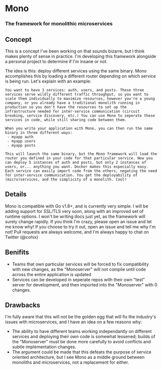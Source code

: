 # Mono
### The framework for monolithic microservices

## Concept
This is a concept I've been working on that sounds bizarre, but I think makes plenty of sense in practice. I'm developing this framework alongside a personal project to determine if I'm insane or not.

The idea is this: deploy different services using the same binary. Mono accomplishes this by loading a different router depending on which service is being run. Let's explain with an example:
 ```
 You want to have 3 services: auth, users, and posts. These three services serve wildly different traffic throughput, so you want to scale them individually to maximize resources, however you're a young company, or you already have a traditional monolith running in production so you don't have the resources to set up the infrastructure needed for inter-service communication (circuit breaking, service discovery, etc.) You can use Mono to seperate these services in code, while still sharing code between them.
 
 When you write your application with Mono, you can then run the same binary in three different ways:
  - myapp auth
  - myapp users
  - myapp posts
  
 This will launch the same binary, but the Mono framework will load the router you defined in your code for that particular service. Now you can deploy 5 instances of auth and posts, but only 2 instances of users, or... anything you want. Docker makes this especially easy. Each service can easily import code from the others, negating the need for inter-service communication. You get the deployability of (micro)services, and the simplicity of a monolith. Cool!
 ```
 
## Details
Mono is compatible with Go v1.8+, and is currently very simple. I will be adding support for SSL/TLS very soon, along with an improved set of runtime options. I won't be writing docs just yet, as the framework will surely change rapidly. If you think I'm crazy, please open an issue and let me know why! If you choose to try it out, open an issue and tell me why I'm not! Pull requests are always welcome, and I'm always happy to chat on Twitter (@cohix)

## Benifits
  - Teams that own particular services will be forced to fix compatibility with new changes, as the "Monoserver" will not compile until code across the entire application is updated
  - Services can be developed in seperate repos with their own "test" server for development, and then imported into the "Monoserver" with 0 changes.

## Drawbacks
I'm fully aware that this will not be the golden egg that will fix the industry's issues with microservices, and I have an idea on a few reasons why:
- The ability to have different teams working independantly on different services and deploying their own code is somewhat lessened; builds of the "Monoserver" must be done more carefully to avoid conflicts and subtle implementation changes.
- The argument could be made that this defeats the purpose of service oriented architecture, but I see Mono as a middle ground between monoliths and microservices, not a replacement for either.

